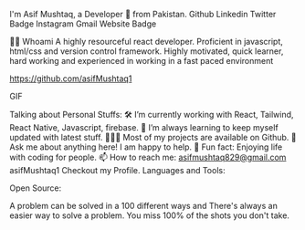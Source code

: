 I'm Asif Mushtaq, a Developer 🚀 from Pakistan.
Github Linkedin Twitter Badge Instagram Gmail Website Badge  

👨‍💻 Whoami
A highly resourceful react developer. Proficient in javascript, html/css and version control framework. Highly motivated, quick learner, hard working and experienced in working in a fast paced environment

https://github.com/asifMushtaq1

GIF

Talking about Personal Stuffs:
🛠   I’m currently working with React, Tailwind, React Native, Javascript, firebase.
🚀   I’m always learning to keep myself updated with latest stuff.
👨🏻‍💻   Most of my projects are available on Github.
💬   Ask me about anything here! I am happy to help.
👾   Fun fact: Enjoying life with coding for people.
📫   How to reach me: asifmushtaq829@gmail.com
asifMushtaq1 Checkout my Profile.
Languages and Tools:
  
  
  
 

Open Source:


A problem can be solved in a 100 different ways and There's always an easier way to solve a problem.
You miss 100% of the shots you don't take.
